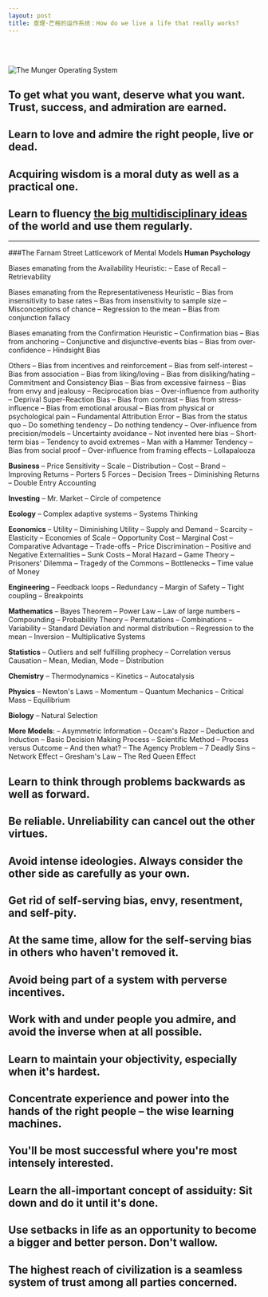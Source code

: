 ```yaml
---
layout: post
title: 查理·芒格的运作系统：How do we live a life that really works?
---
```

<br><br>

![The Munger Operating System](http://7xqyb5.com1.z0.glb.clouddn.com/Munger-Operating-System.jpg)

## To get what you want, deserve what you want. Trust, success, and admiration are earned. 

## Learn to love and admire the right people, live or dead.

## Acquiring wisdom is a moral duty as well as a practical one.

## Learn to fluency [the big multidisciplinary ideas](https://www.farnamstreetblog.com/mental-models/) of the world and use them regularly.
------
###The Farnam Street Latticework of Mental Models
**Human Psychology**

Biases emanating from the Availability Heuristic:
– Ease of Recall
– Retrievability

Biases emanating from the Representativeness Heuristic
– Bias from insensitivity to base rates
– Bias from insensitivity to sample size
– Misconceptions of chance
– Regression to the mean
– Bias from conjunction fallacy

Biases emanating from the Confirmation Heuristic
– Confirmation bias
– Bias from anchoring
– Conjunctive and disjunctive-events bias
– Bias from over-confidence 
– Hindsight Bias

Others
– Bias from incentives and reinforcement
– Bias from self-interest
– Bias from association
– Bias from liking/loving
– Bias from disliking/hating
– Commitment and Consistency Bias
– Bias from excessive fairness
– Bias from envy and jealousy
– Reciprocation bias
– Over-influence from authority
– Deprival Super-Reaction Bias
– Bias from contrast
– Bias from stress-influence
– Bias from emotional arousal
– Bias from physical or psychological pain
– Fundamental Attribution Error
– Bias from the status quo
– Do something tendency
– Do nothing tendency
– Over-influence from precision/models
– Uncertainty avoidance
– Not invented here bias
– Short-term bias
– Tendency to avoid extremes
– Man with a Hammer Tendency
– Bias from social proof
– Over-influence from framing effects
– Lollapalooza

**Business**
– Price Sensitivity
– Scale
– Distribution
– Cost
– Brand
– Improving Returns
– Porters 5 Forces
– Decision Trees
– Diminishing Returns
– Double Entry Accounting

**Investing**
– Mr. Market
– Circle of competence

**Ecology**
– Complex adaptive systems
– Systems Thinking

**Economics**
– Utility
– Diminishing Utility
– Supply and Demand
– Scarcity
– Elasticity
– Economies of Scale
– Opportunity Cost
– Marginal Cost
– Comparative Advantage
– Trade-offs
– Price Discrimination
– Positive and Negative Externalities
– Sunk Costs
– Moral Hazard
– Game Theory
– Prisoners' Dilemma
– Tragedy of the Commons 
– Bottlenecks
– Time value of Money

**Engineering**
– Feedback loops
– Redundancy
– Margin of Safety
– Tight coupling
– Breakpoints

**Mathematics**
– Bayes Theorem
– Power Law
– Law of large numbers
– Compounding
– Probability Theory
– Permutations
– Combinations
– Variability
– Standard Deviation and normal distribution
– Regression to the mean
– Inversion
– Multiplicative Systems

**Statistics**
– Outliers and self fulfilling prophecy
– Correlation versus Causation
– Mean, Median, Mode
– Distribution

**Chemistry**
– Thermodynamics
– Kinetics
– Autocatalysis

**Physics**
– Newton's Laws
– Momentum
– Quantum Mechanics
– Critical Mass
– Equilibrium

**Biology**
– Natural Selection

**More Models**:
– Asymmetric Information
– Occam's Razor
– Deduction and Induction
– Basic Decision Making Process
– Scientific Method
– Process versus Outcome
– And then what?
– The Agency Problem
– 7 Deadly Sins
– Network Effect
– Gresham's Law 
– The Red Queen Effect 

## Learn to think through problems backwards as well as forward.

## Be reliable. Unreliability can cancel out the other virtues.

## Avoid intense ideologies. Always consider the other side as carefully as your own.

## Get rid of self-serving bias, envy, resentment, and self-pity. 

## At the same time, allow for the self-serving bias in others who haven't removed it.

## Avoid being part of a system with perverse incentives.

## Work with and under people you admire, and avoid the inverse when at all possible.

## Learn to maintain your objectivity, especially when it's hardest.

## Concentrate experience and power into the hands of the right people – the wise learning machines. 

## You'll be most successful where you're most intensely interested.

## Learn the all-important concept of assiduity: Sit down and do it until it's done.

## Use setbacks in life as an opportunity to become a bigger and better person. Don't wallow.

## The highest reach of civilization is a seamless system of trust among all parties concerned. 

<br><br><br><br>